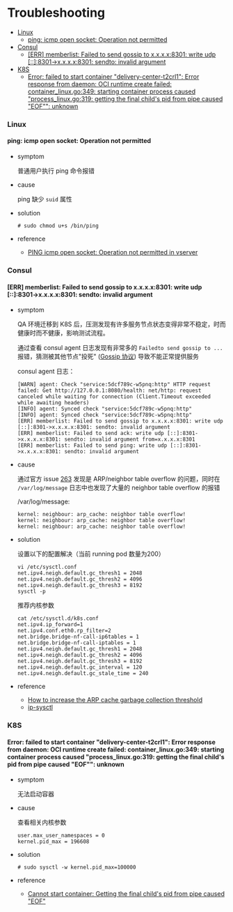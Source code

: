 # Troubleshooting

<!-- vim-markdown-toc GFM -->

* [Linux](#linux)
    * [ping: icmp open socket: Operation not permitted](#ping-icmp-open-socket-operation-not-permitted)
* [Consul](#consul)
    * [[ERR] memberlist: Failed to send gossip to x.x.x.x:8301: write udp [::]:8301->x.x.x.x:8301: sendto: invalid argument](#err-memberlist-failed-to-send-gossip-to-xxxx8301-write-udp-8301-xxxx8301-sendto-invalid-argument)
* [K8S](#k8s)
    * [Error: failed to start container "delivery-center-t2crl1": Error response from daemon: OCI runtime create failed: container_linux.go:349: starting container process caused "process_linux.go:319: getting the final child's pid from pipe caused \"EOF\"": unknown](#error-failed-to-start-container-delivery-center-t2crl1-error-response-from-daemon-oci-runtime-create-failed-container_linuxgo349-starting-container-process-caused-process_linuxgo319-getting-the-final-childs-pid-from-pipe-caused-eof-unknown)

<!-- vim-markdown-toc -->



### Linux

#### ping: icmp open socket: Operation not permitted

- symptom

    普通用户执行 ping 命令报错

- cause

    ping 缺少 `suid` 属性

- solution

    ```
    # sudo chmod u+s /bin/ping
    ```


- reference
    - [PING icmp open socket: Operation not permitted in vserver](https://serverfault.com/questions/696281/ping-icmp-open-socket-operation-not-permitted-in-vserver)


### Consul

####  [ERR] memberlist: Failed to send gossip to x.x.x.x:8301: write udp [::]:8301->x.x.x.x:8301: sendto: invalid argument

- symptom

    QA 环境迁移到 K8S 后，压测发现有许多服务节点状态变得非常不稳定，时而健康时而不健康，影响测试流程。

    通过查看 consul agent 日志发现有非常多的 `Failedto send gossip to ... ` 报错，猜测被其他节点"投死" ([Gossip 协议](https://en.wikipedia.org/wiki/Gossip)) 导致不能正常提供服务

    consul agent 日志：

    ```
    [WARN] agent: Check "service:5dcf789c-w5pnq:http" HTTP request failed: Get http://127.0.0.1:8080/health: net/http: request canceled while waiting for connection (Client.Timeout exceeded while awaiting headers)
    [INFO] agent: Synced check "service:5dcf789c-w5pnq:http"
    [INFO] agent: Synced check "service:5dcf789c-w5pnq:http"
    [ERR] memberlist: Failed to send gossip to x.x.x.x:8301: write udp [::]:8301->x.x.x.x:8301: sendto: invalid argument
    [ERR] memberlist: Failed to send ack: write udp [::]:8301->x.x.x.x:8301: sendto: invalid argument from=x.x.x.x:8301
    [ERR] memberlist: Failed to send ping: write udp [::]:8301->x.x.x.x:8301: sendto: invalid argument
    ```


- cause

    通过官方 issue [263](https://github.com/hashicorp/serf/issues/263) 发现是 ARP/neighbor table overflow 的问题，同时在 `/var/log/message` 日志中也发现了大量的 neighbor table overflow 的报错

    /var/log/message:

    ```
    kernel: neighbour: arp_cache: neighbor table overflow!
    kernel: neighbour: arp_cache: neighbor table overflow!
    kernel: neighbour: arp_cache: neighbor table overflow!
    ```


- solution

    设置以下的配置解决（当前 running pod 数量为200）

    ```
    vi /etc/sysctl.conf
    net.ipv4.neigh.default.gc_thresh1 = 2048
    net.ipv4.neigh.default.gc_thresh2 = 4096
    net.ipv4.neigh.default.gc_thresh3 = 8192
    sysctl -p
    ```

    推荐内核参数

    ```
    cat /etc/sysctl.d/k8s.conf 
    net.ipv4.ip_forward=1
    net.ipv4.conf.eth0.rp_filter=2
    net.bridge.bridge-nf-call-ip6tables = 1
    net.bridge.bridge-nf-call-iptables = 1
    net.ipv4.neigh.default.gc_thresh1 = 2048
    net.ipv4.neigh.default.gc_thresh2 = 4096
    net.ipv4.neigh.default.gc_thresh3 = 8192
    net.ipv4.neigh.default.gc_interval = 120
    net.ipv4.neigh.default.gc_stale_time = 240
    ```

- reference
    - [How to increase the ARP cache garbage collection threshold](https://success.docker.com/article/how-to-increase-the-arp-cache-collection-threshold)
    - [ip-sysctl](https://www.kernel.org/doc/Documentation/networking/ip-sysctl.txt)


### K8S

#### Error: failed to start container "delivery-center-t2crl1": Error response from daemon: OCI runtime create failed: container_linux.go:349: starting container process caused "process_linux.go:319: getting the final child's pid from pipe caused \"EOF\"": unknown

- symptom

    无法启动容器

- cause

    查看相关内核参数
    ```
    user.max_user_namespaces = 0
    kernel.pid_max = 196608
    ```

- solution

    ```
    # sudo sysctl -w kernel.pid_max=100000
    ```

- reference
    - [Cannot start container: Getting the final child's pid from pipe caused "EOF"](https://github.com/moby/moby/issues/40835)
